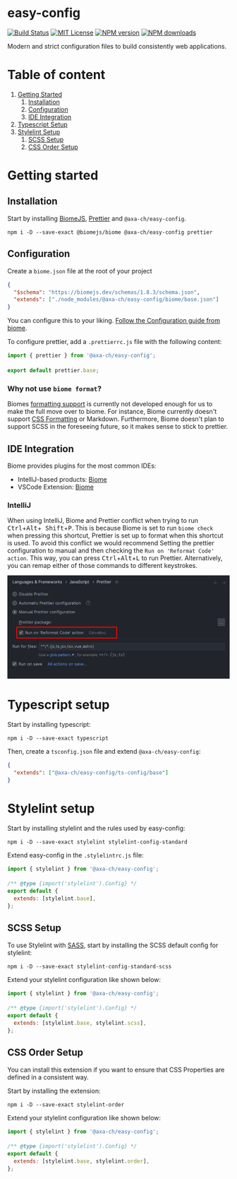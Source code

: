 # easy-config

[![Build Status][ci-image]][ci-url]
[![MIT License][license-image]][license-url]
[![NPM version][npm-version-image]][npm-url]
[![NPM downloads][npm-downloads-image]][npm-url]

Modern and strict configuration files to build consistently web applications.

# Table of content

1. [Getting Started](#getting-started)
   1. [Installation](#biome-installation)
   2. [Configuration](#biome-configuration)
   3. [IDE Integration](#biome-integration)
2. [Typescript Setup](#typescript-setup)
3. [Stylelint Setup](#stylelint-setup)
   1. [SCSS Setup](#stylelint-scss)
   2. [CSS Order Setup](#stylelint-order)

<a id='getting-started'></a>

# Getting started

## Installation

<a id='biome-installation'></a>
Start by installing [BiomeJS](https://biomejs.dev/), [Prettier](https://prettier.io/) and `@axa-ch/easy-config`.

```shell
npm i -D --save-exact @biomejs/biome @axa-ch/easy-config prettier
```

<a id='biome-configuration'></a>

## Configuration

Create a `biome.json` file at the root of your project

```json
{
  "$schema": "https://biomejs.dev/schemas/1.8.3/schema.json",
  "extends": ["./node_modules/@axa-ch/easy-config/biome/base.json"]
}
```

You can configure this to your
liking. [Follow the Configuration guide from biome](https://biomejs.dev/reference/configuration/).

To configure prettier, add a `.prettierrc.js` file with the following content:

```js
import { prettier } from '@axa-ch/easy-config';

export default prettier.base;
```

### Why not use `biome format`?

Biomes [formatting support](https://biomejs.dev/internals/language-support/) is currently not developed enough for us to
make the full move over to biome.
For instance, Biome currently doesn't support [CSS Formatting](https://github.com/biomejs/biome/issues/1285) or
Markdown.
Furthermore, Biome doesn't plan to support SCSS in the foreseeing future, so it makes sense to stick to prettier.

<a id='biome-integration'></a>

## IDE Integration

Biome provides plugins for the most common IDEs:

- IntelliJ-based products: [Biome](https://plugins.jetbrains.com/plugin/22761-biome)
- VSCode Extension: [Biome](https://marketplace.visualstudio.com/items?itemName=biomejs.biome)

### IntelliJ

When using IntelliJ, Biome and Prettier conflict when trying to run <kbd>Ctrl</kbd>+<kbd>Alt</kbd>+<kbd>
Shift</kbd>+<kbd>P</kbd>. This is because Biome is set to run `biome check` when pressing this shortcut, Prettier is set
up to format when this shortcut is used.
To avoid this conflict we would recommend Setting the prettier configuration to manual and then checking
the `Run on 'Reformat Code' action`. This way, you can press
<kbd>Ctrl</kbd>+<kbd>Alt</kbd>+<kbd>L</kbd> to run Prettier. Alternatively, you can remap either of those commands to
different keystrokes.

![prettier-config](docs/prettier-config.png)

<a id='typescript-setup'></a>

# Typescript setup

Start by installing typescript:

```shell
npm i -D --save-exact typescript
```

Then, create a `tsconfig.json` file and extend `@axa-ch/easy-config`:

```json
{
  "extends": ["@axa-ch/easy-config/ts-config/base"]
}
```

<a id='stylelint-setup'></a>

# Stylelint setup

Start by installing stylelint and the rules used by easy-config:

```shell
npm i -D --save-exact stylelint stylelint-config-standard
```

Extend easy-config in the `.stylelintrc.js` file:

```js
import { stylelint } from '@axa-ch/easy-config';

/** @type {import('stylelint').Config} */
export default {
  extends: [stylelint.base],
};
```

<a id='stylelint-scss'></a>

## SCSS Setup

To use Stylelint with [SASS](https://sass-lang.com/), start by installing the SCSS default config for stylelint:

```shell
npm i -D --save-exact stylelint-config-standard-scss
```

Extend your stylelint configuration like shown below:

```js
import { stylelint } from '@axa-ch/easy-config';

/** @type {import('stylelint').Config} */
export default {
  extends: [stylelint.base, stylelint.scss],
};
```

<a id='stylelint-order'></a>

## CSS Order Setup

You can install this extension if you want to ensure that CSS Properties are defined in a consistent way.

Start by installing the extension:

```shell
npm i -D --save-exact stylelint-order
```

Extend your stylelint configuration like shown below:

```js
import { stylelint } from '@axa-ch/easy-config';

/** @type {import('stylelint').Config} */
export default {
  extends: [stylelint.base, stylelint.order],
};
```

[ci-image]: https://img.shields.io/github/actions/workflow/status/axa-ch/easy-config/ci.yml?style=flat-square&branch=main
[ci-url]: https://github.com/axa-ch/easy-config/actions
[license-image]: http://img.shields.io/badge/license-MIT-000000.svg?style=flat-square
[license-url]: LICENSE
[npm-version-image]: https://img.shields.io/npm/v/@axa-ch/easy-config.svg?style=flat-square
[npm-downloads-image]: https://img.shields.io/npm/dm/@axa-ch/easy-config.svg?style=flat-square
[npm-url]: https://npmjs.org/package/@axa-ch/easy-config
